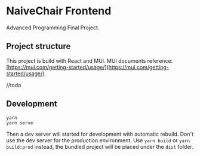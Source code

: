 # NaiveChair Frontend

Advanced Programming Final Project.

## Project structure

This project is build with React and MUI. MUI documents reference: [https://mui.com/getting-started/usage/](https://mui.com/getting-started/usage/).

//todo

## Development

```
yarn
yarn serve
```

Then a dev server will started for development with automatic rebuild. Don't use the dev server for the production environment. Use `yarn build` or `yarn build:prod` instead, the bundled project will be placed under the `dist` folder.